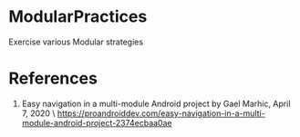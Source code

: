 # ModularPractices
Exercise various Modular strategies


# References

1. Easy navigation in a multi-module Android project by Gael Marhic, April 7, 2020 \ 
https://proandroiddev.com/easy-navigation-in-a-multi-module-android-project-2374ecbaa0ae
